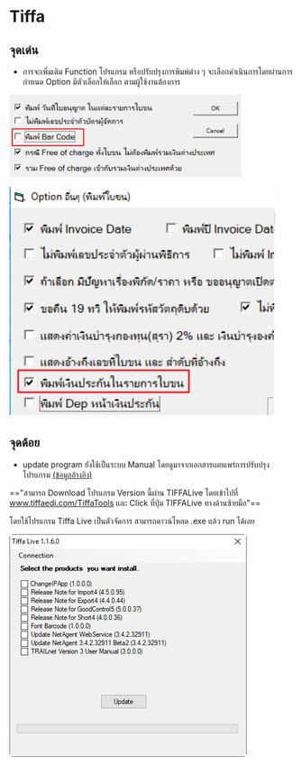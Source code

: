 
Tiffa
===

## จุดเด่น

- การจะเพิ่มเติม Function โปรแกรม หรือปรับปรุงการพิมพ์ต่าง ๆ จะเลือกดำเนินการโดยผ่านการกำหนด Option มีตัวเลือกให้เลือก ตามผู้ใช้งานต้องการ

![enter image description here](https://github.com/ecs-support/knowledge-center/raw/master/img/27-11-2019%2010-00-48.jpg)

![enter image description here](https://github.com/ecs-support/knowledge-center/raw/master/img/27-11-2019%2010-01-30.jpg)




## จุดด้อย

- update program ยังใช้เป็นระบบ Manual โดยดูมาจากเอกสารเผยแพร่การปรับปรุงโปรแกรม [(ข้อมูลอ้างอิง)](http://www.tiffaedi.com/News/Detail/1587)

=="สามารถ Download โปรแกรม Version นี้ผ่าน TIFFALive โดยเข้าไปที่ www.tiffaedi.com/TiffaTools และ Click ที่ปุ่ม TIFFALive ทางด้านซ้ายมือ"==

โดยใช้โปรแกรม Tiffa Live เป็นตัวจัดการ สามารถดาวน์โหลด .exe แล้ว run ได้เลย

![enter image description here](https://github.com/ecs-support/knowledge-center/raw/master/img/27-11-2019%2009-33-31.jpg)
<!--stackedit_data:
eyJoaXN0b3J5IjpbMzAzMDg5OTQ1XX0=
-->